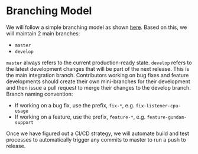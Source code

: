 # Branching Model

We will follow a simple branching model as shown [here](https://nvie.com/posts/a-successful-git-branching-model/#the-main-branches). Based on this, we will maintain 2 main branches:
- `master`
- `develop`

`master` always refers to the current production-ready state. `develop` refers to the latest development changes that will be part of the next release. This is the main integration branch. Contributors working on bug fixes and feature developments should create their own mini-branches for their development and then issue a pull request to merge their changes to the develop branch. Branch naming convention: 
- If working on a bug fix, use the prefix, `fix-*`, e.g. `fix-listener-cpu-usage`
- If working on a feature, use the prefix, `feature-*`, e.g. `feature-gundam-support`

Once we have figured out a CI/CD strategy, we will automate build and test processes to automatically trigger any commits to master to run a push to release.